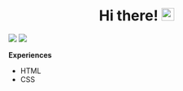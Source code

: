 <div align="center">
   <h1>Hi there! 
   <img src="https://media.giphy.com/media/hvRJCLFzcasrR4ia7z/giphy.gif" width="25px"></h1>
</div>


   <img src="https://github-readme-stats.vercel.app/api?username=bobszin&count_private=true&show_icons=true&hide=stars&theme=react&line_height=30" />

  <a href="https://discord.com/users/804711585419362322">
    <img src="https://img.shields.io/badge/Bebeuh-2F80ED?style=flat-square&labelColor=2F80ED&logo=discord&logoColor=FFFFFF">
  </a>

**Experiences**

- HTML 
- CSS
